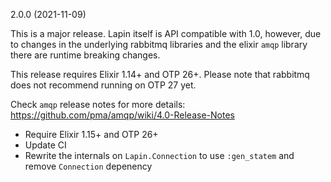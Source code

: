 2.0.0 (2021-11-09)

This is a major release. Lapin itself is API compatible with 1.0, however, due to changes in the
underlying rabbitmq libraries and the elixir `amqp` library there are runtime breaking changes.

This release requires Elixir 1.14+ and OTP 26+. Please note that rabbitmq does not recommend
running on OTP 27 yet.

Check `amqp` release notes for more details: https://github.com/pma/amqp/wiki/4.0-Release-Notes

- Require Elixir 1.15+ and OTP 26+
- Update CI
- Rewrite the internals on `Lapin.Connection` to use `:gen_statem` and remove `Connection` depenency
